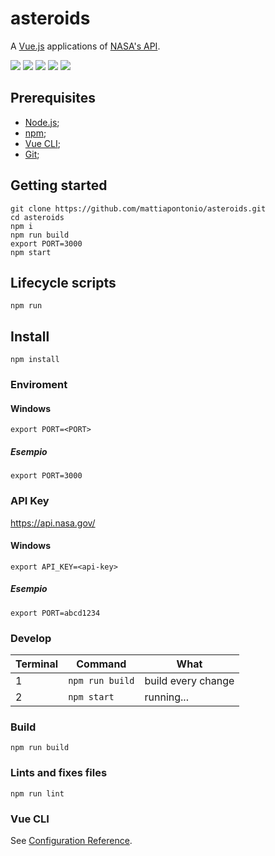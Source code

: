 # asteroids

A [Vue.js](https://vuejs.org) applications of [NASA's API](https://api.nasa.gov).

![](https://img.shields.io/github/issues/mattiapontonio/asteroids)
![](https://img.shields.io/github/forks/mattiapontonio/asteroids)
![](https://img.shields.io/github/stars/mattiapontonio/asteroids)
![](https://img.shields.io/github/license/mattiapontonio/asteroids)
![](https://img.shields.io/github/issues/mattiapontonio/asteroids)

## Prerequisites

- [Node.js](https://nodejs.org/en/);
- [npm](https://www.npmjs.com);
- [Vue CLI](https://cli.vuejs.org/);
- [Git](https://git-scm.com/);

## Getting started
```shell
git clone https://github.com/mattiapontonio/asteroids.git
cd asteroids
npm i
npm run build
export PORT=3000
npm start
```

## Lifecycle scripts
```shell
npm run
```

## Install
```shell
npm install
```
### Enviroment

#### Windows
```shell
export PORT=<PORT>
```

##### Esempio

```shell
export PORT=3000
```

### API Key
https://api.nasa.gov/

#### Windows
```shell
export API_KEY=<api-key>
```

##### Esempio

```shell
export PORT=abcd1234
```

### Develop
|Terminal|Command|What|
|-|-|-|
|1|`npm run build`|build every change|
|2|`npm start`|running...|

### Build
```shell
npm run build
```

### Lints and fixes files
```shell
npm run lint
```

### Vue CLI
See [Configuration Reference](https://cli.vuejs.org/config/).

